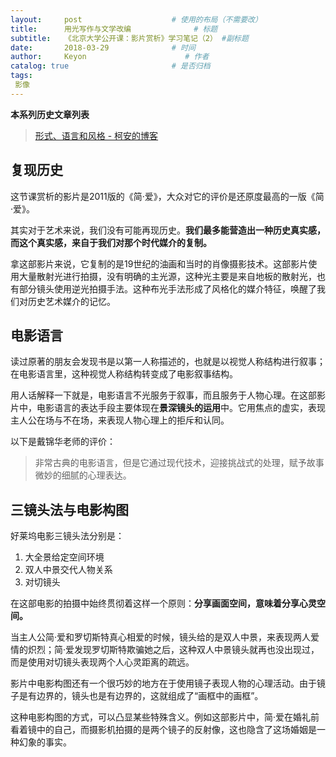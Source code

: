 ```yaml
---
layout:     post                    # 使用的布局（不需要改）
title:      用光写作与文学改编              # 标题 
subtitle:   《北京大学公开课：影片赏析》学习笔记（2） #副标题
date:       2018-03-29              # 时间
author:     Keyon                      # 作者
catalog: true                       # 是否归档
tags:
 影像
---
```


**本系列历史文章列表**

> [形式、语言和风格 - 柯安的博客](https://keanchen.github.io/2018/03/24/movies1-2018/)

## 复现历史
这节课赏析的影片是2011版的《简·爱》，大众对它的评价是还原度最高的一版《简·爱》。

其实对于艺术来说，我们没有可能再现历史。**我们最多能营造出一种历史真实感，而这个真实感，来自于我们对那个时代媒介的复制。**

拿这部影片来说，它复制的是19世纪的油画和当时的肖像摄影技术。这部影片使用大量散射光进行拍摄，没有明确的主光源，这种光主要是来自地板的散射光，也有部分镜头使用逆光拍摄手法。这种布光手法形成了风格化的媒介特征，唤醒了我们对历史艺术媒介的记忆。

## 电影语言
读过原著的朋友会发现书是以第一人称描述的，也就是以视觉人称结构进行叙事；在电影语言里，这种视觉人称结构转变成了电影叙事结构。

用人话解释一下就是，电影语言不光服务于叙事，而且服务于人物心理。在这部影片中，电影语言的表达手段主要体现在**景深镜头的运用**中。它用焦点的虚实，表现主人公在场与不在场，来表现人物心理上的拒斥和认同。

以下是戴锦华老师的评价：

> 非常古典的电影语言，但是它通过现代技术，迎接挑战式的处理，赋予故事微妙的细腻的心理表达。

## 三镜头法与电影构图
好莱坞电影三镜头法分别是：

1. 大全景给定空间环境
2. 双人中景交代人物关系
3. 对切镜头

在这部电影的拍摄中始终贯彻着这样一个原则：**分享画面空间，意味着分享心灵空间。**

当主人公简·爱和罗切斯特真心相爱的时候，镜头给的是双人中景，来表现两人爱情的炽烈；简·爱发现罗切斯特欺骗她之后，这种双人中景镜头就再也没出现过，而是使用对切镜头表现两个人心灵距离的疏远。

影片中电影构图还有一个很巧妙的地方在于使用镜子表现人物的心理活动。由于镜子是有边界的，镜头也是有边界的，这就组成了“画框中的画框”。

这种电影构图的方式，可以凸显某些特殊含义。例如这部影片中，简·爱在婚礼前看着镜中的自己，而摄影机拍摄的是两个镜子的反射像，这也隐含了这场婚姻是一种幻象的事实。